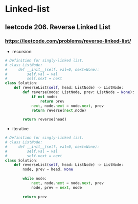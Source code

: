 # Linked-list

## leetcode 206. Reverse Linked List

### https://leetcode.com/problems/reverse-linked-list/

* recursion

```py
# Definition for singly-linked list.
# class ListNode:
#     def __init__(self, val=0, next=None):
#         self.val = val
#         self.next = next
class Solution:
    def reverseList(self, head: ListNode) -> ListNode:
        def reverse(node: ListNode, prev: ListNode = None):
            if not node:
                return prev
            next, node.next = node.next, prev
            return reverse(next,node)
    
        return reverse(head)
```
* iterative

```py
# Definition for singly-linked list.
# class ListNode:
#     def __init__(self, val=0, next=None):
#         self.val = val
#         self.next = next
class Solution:
    def reverseList(self, head: ListNode) -> ListNode:
        node, prev = head, None
        
        while node:
            next, node.next = node.next, prev
            node, prev = next, node
        
        return prev
```